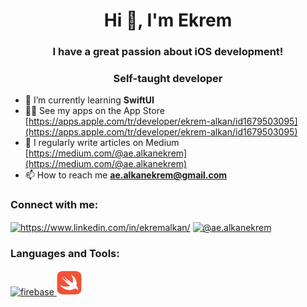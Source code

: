 <h1 align="center">Hi 👋, I'm Ekrem</h1>
<h3 align="center">I have a great passion about iOS development!</h3>
<h3 align="center">Self-taught developer</h3>

- 🌱 I’m currently learning **SwiftUI**
- 👨‍💻 See my apps on the App Store [https://apps.apple.com/tr/developer/ekrem-alkan/id1679503095](https://apps.apple.com/tr/developer/ekrem-alkan/id1679503095)
- 📝 I regularly write articles on Medium [https://medium.com/@ae.alkanekrem](https://medium.com/@ae.alkanekrem)
- 📫 How to reach me **ae.alkanekrem@gmail.com**

<h3 align="left">Connect with me:</h3>
<p align="left">
<a href="https://www.linkedin.com/in/ekremalkan/" target="blank"><img align="center" src="https://raw.githubusercontent.com/rahuldkjain/github-profile-readme-generator/master/src/images/icons/Social/linked-in-alt.svg" alt="https://www.linkedin.com/in/ekremalkan/" height="30" width="40" /></a>
<a href="https://medium.com/@ae.alkanekrem" target="blank"><img align="center" src="https://raw.githubusercontent.com/rahuldkjain/github-profile-readme-generator/master/src/images/icons/Social/medium.svg" alt="@ae.alkanekrem" height="30" width="40" /></a>
</p>

<h3 align="left">Languages and Tools:</h3>
<p align="left"> <a href="https://firebase.google.com/" target="_blank" rel="noreferrer"> <img src="https://www.vectorlogo.zone/logos/firebase/firebase-icon.svg" alt="firebase" width="40" height="40"/> </a> <a href="https://developer.apple.com/swift/" target="_blank" rel="noreferrer"> <img src="https://raw.githubusercontent.com/devicons/devicon/master/icons/swift/swift-original.svg" alt="swift" width="40" height="40"/> </a> </p>
